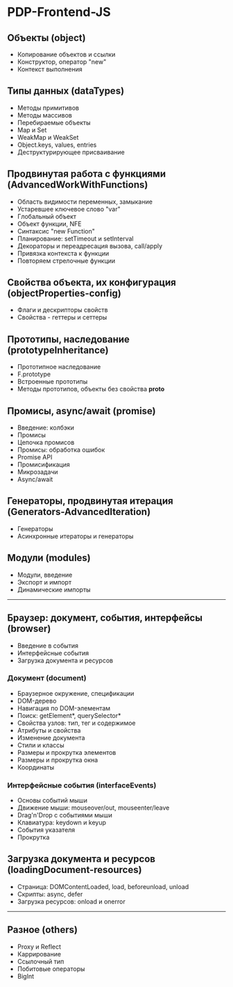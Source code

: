 # PDP-Frontend-JS

## Объекты (object)

- Копирование объектов и ссылки
- Конструктор, оператор "new"
- Контекст выполнения

## Типы данных (dataTypes)

- Методы примитивов
- Методы массивов
- Перебираемые объекты
- Map и Set
- WeakMap и WeakSet
- Object.keys, values, entries
- Деструктурирующее присваивание

## Продвинутая работа с функциями (AdvancedWorkWithFunctions)

- Область видимости переменных, замыкание
- Устаревшее ключевое слово "var"
- Глобальный объект
- Объект функции, NFE
- Синтаксис "new Function"
- Планирование: setTimeout и setInterval
- Декораторы и переадресация вызова, call/apply
- Привязка контекста к функции
- Повторяем стрелочные функции

## Свойства объекта, их конфигурация (objectProperties-config)

- Флаги и дескрипторы свойств
- Свойства - геттеры и сеттеры

## Прототипы, наследование (prototypeInheritance)

- Прототипное наследование
- F.prototype
- Встроенные прототипы
- Методы прототипов, объекты без свойства __proto__

## Промисы, async/await (promise)

- Введение: колбэки
- Промисы
- Цепочка промисов
- Промисы: обработка ошибок
- Promise API
- Промисификация
- Микрозадачи
- Async/await

## Генераторы, продвинутая итерация (Generators-AdvancedIteration)

- Генераторы
- Асинхронные итераторы и генераторы

## Модули (modules)

- Модули, введение
- Экспорт и импорт
- Динамические импорты

***

## Браузер: документ, события, интерфейсы (browser)

- Введение в события
- Интерфейсные события
- Загрузка документа и ресурсов

### Документ (document)

- Браузерное окружение, спецификации
- DOM-дерево
- Навигация по DOM-элементам
- Поиск: getElement*, querySelector*
- Свойства узлов: тип, тег и содержимое
- Атрибуты и свойства
- Изменение документа
- Стили и классы
- Размеры и прокрутка элементов
- Размеры и прокрутка окна
- Координаты

### Интерфейсные события (interfaceEvents)

- Основы событий мыши
- Движение мыши: mouseover/out, mouseenter/leave
- Drag'n'Drop с событиями мыши
- Клавиатура: keydown и keyup
- События указателя
- Прокрутка

## Загрузка документа и ресурсов (loadingDocument-resources)

- Страница: DOMContentLoaded, load, beforeunload, unload
- Скрипты: async, defer
- Загрузка ресурсов: onload и onerror

***

## Разное (others)

- Proxy и Reflect
- Каррирование
- Ссылочный тип
- Побитовые операторы
- BigInt
